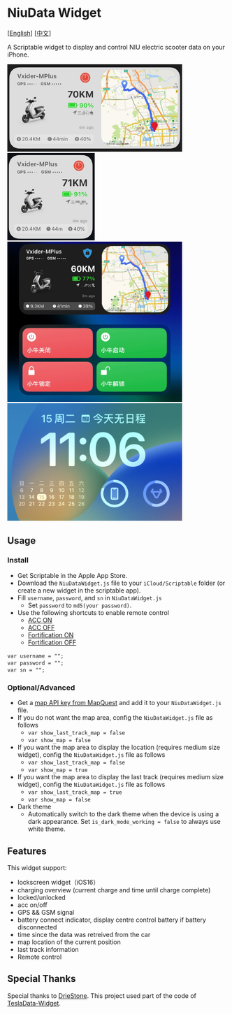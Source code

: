 # NiuData Widget

[[English](README_EN.md)] [[中文](README.md)]

A Scriptable widget to display and control NIU electric scooter data on your iPhone. 

<img src="screenshots/screen_001.jpg" width="400" />
<img src="screenshots/screen_002.jpg" width="200" />
<img src="screenshots/screen_003.jpg" width="400" />
<img src="screenshots/screen_004.png" width="400" />

## Usage
### Install

* Get Scriptable in the Apple App Store.
* Download the `NiuDataWidget.js` file to your `iCloud/Scriptable` folder (or create a new widget in the scriptable app).
* Fill `username`, `password`, and `sn` in `NiuDataWidget.js`
    * Set `password` to `md5(your password)`.
* Use the following shortcuts to enable remote control
    * [ACC ON](https://www.icloud.com/shortcuts/25ea79d45bb84aa1a9b45a3c70ac61a6)
    * [ACC OFF](https://www.icloud.com/shortcuts/77fb596c05214521a0faa687e3f113b2)
    * [Fortification ON](https://www.icloud.com/shortcuts/003cff2ec216426da2275722a342d702)
    * [Fortification OFF](https://www.icloud.com/shortcuts/3f09f3a99f21421ca95fa479d9df849b)

```
var username = "";
var password = "";
var sn = "";
```

### Optional/Advanced
* Get a [map API key from MapQuest](https://developer.mapquest.com/) and add it to your `NiuDataWidget.js` file.
* If you do not want the map area, config the `NiuDataWidget.js` file as follows
    * `var show_last_track_map = false`
    * `var show_map = false`
* If you want the map area to display the location (requires medium size widget), config the `NiuDataWidget.js` file as follows
    * `var show_last_track_map = false`
    * `var show_map = true`
* If you want the map area to display the last track (requires medium size widget), config the `NiuDataWidget.js` file as follows
    * `var show_last_track_map = true`
    * `var show_map = false`
* Dark theme
    * Automatically switch to the dark theme when the device is using a dark appearance.
      Set `is_dark_mode_working = false` to always use white theme.

## Features

This widget support:
* lockscreen widget（iOS16）
* charging overview (current charge and time until charge complete)
* locked/unlocked
* acc on/off
* GPS && GSM signal
* battery connect indicator, display centre control battery if battery disconnected
* time since the data was retreived from the car
* map location of the current position
* last track information
* Remote control

## Special Thanks

Special thanks to [DrieStone](https://github.com/DrieStone). This project used
part of the code of
[TeslaData-Widget](https://github.com/DrieStone/TeslaData-Widget).

